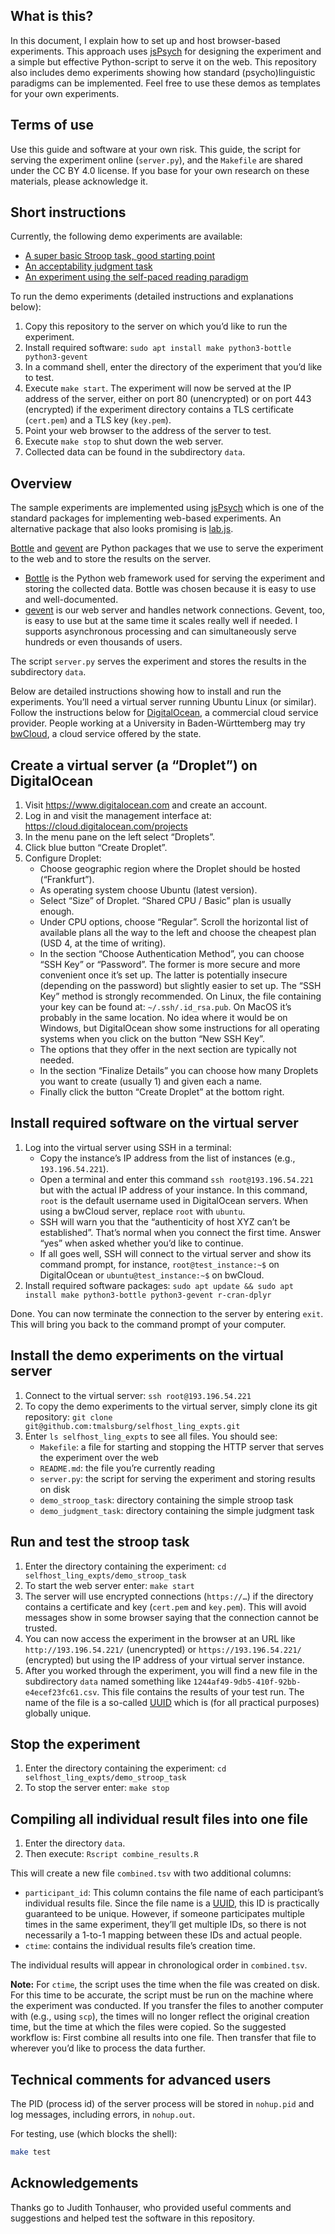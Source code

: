 
## What is this?

In this document, I explain how to set up  and host browser-based experiments.  This approach uses [jsPsych](https://www.jspsych.org) for designing the experiment and a simple but effective Python-script to serve it on the web.  This repository also includes demo experiments showing how standard (psycho)linguistic paradigms can be implemented.  Feel free to use these demos as templates for your own experiments.

## Terms of use

Use this guide and software at your own risk.  This guide, the script for serving the experiment online (`server.py`), and the `Makefile` are shared under the CC BY 4.0 license.  If you base for your own research on these materials, please acknowledge it.

## Short instructions

Currently, the following demo experiments are available:
- [A super basic Stroop task, good starting point](https://github.com/tmalsburg/selfhost_ling_expts/tree/main/demo_stroop_task)
- [An acceptability judgment task](https://github.com/tmalsburg/selfhost_ling_expts/tree/main/demo_judgment_task)
- [An experiment using the self-paced reading paradigm](https://github.com/tmalsburg/selfhost_ling_expts/tree/main/demo_selfpacedreading)

To run the demo experiments (detailed instructions and explanations below):
1. Copy this repository to the server on which you’d like to run the experiment.
2. Install required software: `sudo apt install make python3-bottle python3-gevent`
3. In a command shell, enter the directory of the experiment that you’d like to test.
4. Execute `make start`.  The experiment will now be served at the IP address of the server, either on port 80 (unencrypted) or on port 443 (encrypted) if the experiment directory contains a TLS certificate (`cert.pem`) and a TLS key (`key.pem`).
5. Point your web browser to the address of the server to test.
6. Execute `make stop` to shut down the web server.
7. Collected data can be found in the subdirectory `data`.


## Overview

The sample experiments are implemented using [jsPsych](https://www.jspsych.org) which is one of the standard packages for implementing web-based experiments.  An alternative package that also looks promising is [lab.js](https://lab.js.org/).

[Bottle](https://bottlepy.org/docs/dev/) and [gevent](https://pypi.org/project/gevent/) are Python packages that we use to serve the experiment to the web and to store the results on the server.

- [Bottle](https://bottlepy.org/docs/dev/) is the Python web framework used for serving the experiment and storing the collected data.  Bottle was chosen because it is easy to use and well-documented.
- [gevent](https://pypi.org/project/gevent/) is our web server and handles network connections.  Gevent, too, is easy to use but at the same time it scales really well if needed.  I supports asynchronous processing and can simultaneously serve hundreds or even thousands of users.

The script `server.py` serves the experiment and stores the results in the subdirectory `data`.

Below are detailed instructions showing how to install and run the experiments.  You’ll need a virtual server running Ubuntu Linux (or similar).  Follow the instructions below for [DigitalOcean](https://www.digitalocean.com), a commercial cloud service provider.  People working at a University in Baden-Württemberg may try [bwCloud](bwCloud.md), a cloud service offered by the state.

## Create a virtual server (a “Droplet”) on DigitalOcean

1. Visit https://www.digitalocean.com and create an account.
2. Log in and visit the management interface at: https://cloud.digitalocean.com/projects
3. In the menu pane on the left select “Droplets”.
4. Click blue button “Create Droplet”.
5. Configure Droplet:
   - Choose geographic region where the Droplet should be hosted (“Frankfurt”).
   - As operating system choose Ubuntu (latest version).
   - Select “Size” of Droplet.  “Shared CPU / Basic” plan is usually enough.
   - Under CPU options, choose “Regular”.  Scroll the horizontal list of available plans all the way to the left and choose the cheapest plan (USD 4, at the time of writing).
   - In the section “Choose Authentication Method”, you can choose “SSH Key” or “Password”.  The former is more secure and more convenient once it’s set up.  The latter is potentially insecure (depending on the password) but slightly easier to set up.  The “SSH Key” method is strongly recommended.  On Linux, the file containing your key can be found at: `~/.ssh/.id_rsa.pub`.  On MacOS it’s probably in the same location.  No idea where it would be on Windows, but DigitalOcean show some instructions for all operating systems when you click on the button “New SSH Key”.
   - The options that they offer in the next section are typically not needed.
   - In the section “Finalize Details” you can choose how many Droplets you want to create (usually 1) and given each a name.
   - Finally click the button “Create Droplet” at the bottom right.

## Install required software on the virtual server

1. Log into the virtual server using SSH in a terminal:
   - Copy the instance’s IP address from the list of instances (e.g., `193.196.54.221`).
   - Open a terminal and enter this command `ssh root@193.196.54.221` but with the actual IP address of your instance.  In this command, `root` is the default username used in DigitalOcean servers.  When using a bwCloud server, replace `root` with `ubuntu`.
   - SSH will warn you that the “authenticity of host XYZ can’t be established”.  That’s normal when you connect the first time.  Answer “yes” when asked whether you’d like to continue.
   - If all goes well, SSH will connect to the virtual server and show its command prompt, for instance, `root@test_instance:~$` on DigitalOcean or `ubuntu@test_instance:~$` on bwCloud.
2. Install required software packages: `sudo apt update && sudo apt install make python3-bottle python3-gevent r-cran-dplyr`

Done. You can now terminate the connection to the server by entering `exit`.  This will bring you back to the command prompt of your computer.

## Install the demo experiments on the virtual server

1. Connect to the virtual server: `ssh root@193.196.54.221`
2. To copy the demo experiments to the virtual server, simply clone its git repository: `git clone git@github.com:tmalsburg/selfhost_ling_expts.git`
3. Enter `ls selfhost_ling_expts` to see all files.  You should see:
   - `Makefile`: a file for starting and stopping the HTTP server that serves the experiment over the web
   - `README.md`: the file you’re currently reading
   - `server.py`: the script for serving the experiment and storing results on disk
   - `demo_stroop_task`: directory containing the simple stroop task
   - `demo_judgment_task`: directory containing the simple judgment task

## Run and test the stroop task

1. Enter the directory containing the experiment: `cd selfhost_ling_expts/demo_stroop_task`
2. To start the web server enter: `make start`
3. The server will use encrypted connections (`https://…`) if the directory contains a certificate and key (`cert.pem` and `key.pem`).  This will avoid messages show in some browser saying that the connection cannot be trusted.
4. You can now access the experiment in the browser at an URL like `http://193.196.54.221/` (unencrypted) or `https://193.196.54.221/` (encrypted) but using the IP address of your virtual server instance.
5. After you worked through the experiment, you will find a new file in the subdirectory `data` named something like `1244af49-9db5-410f-92bb-e4ecef23fc61.csv`.  This file contains the results of your test run.  The name of the file is a so-called [UUID](https://en.wikipedia.org/wiki/Universally_unique_identifier) which is (for all practical purposes) globally unique.

## Stop the experiment

1. Enter the directory containing the experiment: `cd selfhost_ling_expts/demo_stroop_task`
2. To stop the server enter: `make stop`

## Compiling all individual result files into one file

1. Enter the directory `data`.
2. Then execute: `Rscript combine_results.R`

This will create a new file `combined.tsv` with two additional columns:

- `participant_id`: This column contains the file name of each participant’s individual results file.  Since the file name is a [UUID](https://en.wikipedia.org/wiki/Universally_unique_identifier), this ID is practically guaranteed to be unique.  However, if someone participates multiple times in the same experiment, they’ll get multiple IDs, so there is not necessarily a 1-to-1 mapping between these IDs and actual people.
- `ctime`: contains the individual results file’s creation time.

The individual results will appear in chronological order in `combined.tsv`.

**Note:** For `ctime`, the script uses the time when the file was created on disk.  For this time to be accurate, the script must be run on the machine where the experiment was conducted.  If you transfer the files to another computer with (e.g., using `scp`), the times will no longer reflect the original creation time, but the time at which the files were copied.  So the suggested workflow is: First combine all results into one file.  Then transfer that file to wherever you’d like to process the data further.

## Technical comments for advanced users

The PID (process id) of the server process will be stored in `nohup.pid` and log messages, including errors, in `nohup.out`.

For testing, use (which blocks the shell):
``` sh :eval no
make test
```

## Acknowledgements

Thanks go to Judith Tonhauser, who provided useful comments and suggestions and helped test the software in this repository.
